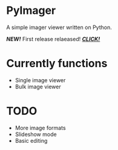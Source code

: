 # PyImager
A simple imager viewer written on Python.

**_NEW!_** First release relaeased! **_[CLICK!](https://github.com/MyroslavMay/PyImager/releases/tag/PRE-RELEASE)_**

# Currently functions
- Single image viewer
- Bulk image viewer

# TODO
- More image formats
- Slideshow mode
- Basic editing
